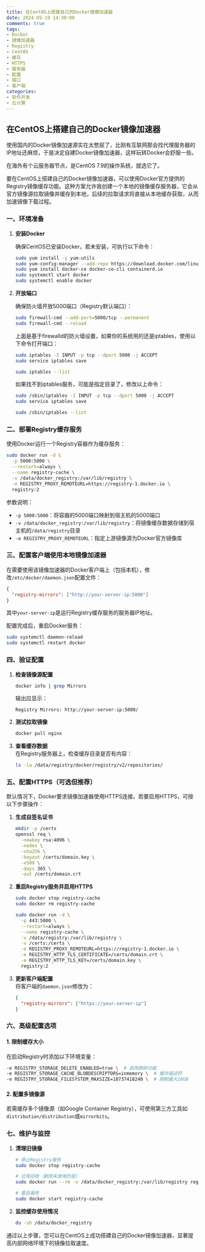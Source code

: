 ```yaml
---
title: 在CentOS上搭建自己的Docker镜像加速器
date: 2024-05-19 14:30:00
comments: true
tags:
- Docker
- 镜像加速器
- Registry
- CentOS
- 缓存
- HTTPS
- 服务器
- 配置
- 端口
- 客户端
categories:
- 软件开发
- 云计算
---
```


## 在CentOS上搭建自己的Docker镜像加速器

使用国内的Docker镜像加速源实在太憋屈了，比刚有互联网那会找代理服务器的IP地址还麻烦，于是决定自建Docker镜像加速器，这样玩转Docker会舒服一些。

在海外有个云服务器节点，是CentOS 7.9的操作系统，就选它了。

要在CentOS上搭建自己的Docker镜像加速器，可以使用Docker官方提供的Registry镜像缓存功能。这种方案允许我创建一个本地的镜像缓存服务器，它会从官方镜像源拉取镜像并缓存到本地，后续的拉取请求将直接从本地缓存获取，从而加速镜像下载过程。


### 一、环境准备

1. **安装Docker**  

   确保CentOS已安装Docker，若未安装，可执行以下命令：
   ```bash
   sudo yum install -y yum-utils
   sudo yum-config-manager --add-repo https://download.docker.com/linux/centos/docker-ce.repo
   sudo yum install docker-ce docker-ce-cli containerd.io
   sudo systemctl start docker
   sudo systemctl enable docker
   ```

2. **开放端口**  

   确保防火墙开放5000端口（Registry默认端口）：

   ```bash
   sudo firewall-cmd --add-port=5000/tcp --permanent
   sudo firewall-cmd --reload
   ```

   上面是基于firewalld的防火墙设置，如果你的系统用的还是iptables，使用以下命令打开端口：
   ```bash
   sudo iptables -I INPUT -p tcp --dport 5000 -j ACCEPT
   sudo service iptables save

   sudo iptables --list
   ```

   如果找不到iptables服务，可能是指定目录了，修改以上命令：
   ```bash
   sudo /sbin/iptables -I INPUT -p tcp --dport 5000 -j ACCEPT
   sudo service iptables save

   sudo /sbin/iptables --list
   ```


### 二、部署Registry缓存服务

使用Docker运行一个Registry容器作为缓存服务：

```bash
sudo docker run -d \
  -p 5000:5000 \
  --restart=always \
  --name registry-cache \
  -v /data/docker_registry:/var/lib/registry \
  -e REGISTRY_PROXY_REMOTEURL=https://registry-1.docker.io \
  registry:2
```

参数说明：
- `-p 5000:5000`：将容器的5000端口映射到宿主机的5000端口
- `-v /data/docker_registry:/var/lib/registry`：将镜像缓存数据存储到宿主机的`/data/registry`目录
- `-e REGISTRY_PROXY_REMOTEURL`：指定上游镜像源为Docker官方镜像库


### 三、配置客户端使用本地镜像加速器

在需要使用该镜像加速器的Docker客户端上（包括本机），修改`/etc/docker/daemon.json`配置文件：

```json
{
  "registry-mirrors": ["http://your-server-ip:5000"]
}
```

其中`your-server-ip`是运行Registry缓存服务的服务器IP地址。

配置完成后，重启Docker服务：
```bash
sudo systemctl daemon-reload
sudo systemctl restart docker
```


### 四、验证配置

1. **检查镜像源配置**  
   ```bash
   docker info | grep Mirrors
   ```
   输出应显示：
   ```
   Registry Mirrors: http://your-server-ip:5000/
   ```

2. **测试拉取镜像**  
   ```bash
   docker pull nginx
   ```

3. **查看缓存数据**  
   在Registry服务器上，检查缓存目录是否有内容：
   ```bash
   ls -la /data/registry/docker/registry/v2/repositories/
   ```


### 五、配置HTTPS（可选但推荐）

默认情况下，Docker要求镜像加速器使用HTTPS连接。若要启用HTTPS，可按以下步骤操作：

1. **生成自签名证书**  
   ```bash
   mkdir -p /certs
   openssl req \
     -newkey rsa:4096 \
     -nodes \
     -sha256 \
     -keyout /certs/domain.key \
     -x509 \
     -days 365 \
     -out /certs/domain.crt
   ```

2. **重启Registry服务并启用HTTPS**  
   ```bash
   sudo docker stop registry-cache
   sudo docker rm registry-cache

   sudo docker run -d \
     -p 443:5000 \
     --restart=always \
     --name registry-cache \
     -v /data/registry:/var/lib/registry \
     -v /certs:/certs \
     -e REGISTRY_PROXY_REMOTEURL=https://registry-1.docker.io \
     -e REGISTRY_HTTP_TLS_CERTIFICATE=/certs/domain.crt \
     -e REGISTRY_HTTP_TLS_KEY=/certs/domain.key \
     registry:2
   ```

3. **更新客户端配置**  
   将客户端的`daemon.json`修改为：
   ```json
   {
     "registry-mirrors": ["https://your-server-ip"]
   }
   ```


### 六、高级配置选项

#### 1. **限制缓存大小**  
   在启动Registry时添加以下环境变量：
   ```bash
   -e REGISTRY_STORAGE_DELETE_ENABLED=true \  # 启用删除功能
   -e REGISTRY_STORAGE_CACHE_BLOBDESCRIPTORS=inmemory \  # 缓存描述符
   -e REGISTRY_STORAGE_FILESYSTEM_MAXSIZE=10737418240 \  # 限制最大10GB
   ```

#### 2. **配置多镜像源**  
   若需缓存多个镜像源（如Google Container Registry），可使用第三方工具如`distribution/distribution`或`mirrorbits`。


### 七、维护与监控

1. **清理旧镜像**  
   ```bash
   # 停止Registry服务
   sudo docker stop registry-cache

   # 垃圾回收（删除未使用的层）
   sudo docker run --rm -v /data/docker_registry:/var/lib/registry registry:2 garbage-collect /etc/docker/registry/config.yml

   # 重启服务
   sudo docker start registry-cache
   ```

2. **监控缓存使用情况**  
   ```bash
   du -sh /data/docker_registry
   ```

通过以上步骤，您可以在CentOS上成功搭建自己的Docker镜像加速器，显著提高内部网络环境下的镜像拉取速度。


